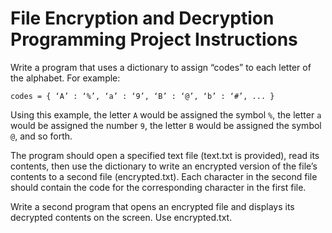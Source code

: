 # File Encryption and Decryption Programming Project Instructions

Write a program that uses a dictionary to assign “codes” to each letter of the alphabet. For example:

    codes = { ‘A’ : ‘%’, ‘a’ : ‘9’, ‘B’ : ‘@’, ‘b’ : ‘#’, ... }

Using this example, the letter `A` would be assigned the symbol `%`, the letter `a` would be assigned the number `9`, the letter `B` would be assigned the symbol `@`, and so forth.

The program should open a specified text file (text.txt is provided), read its contents, then use the dictionary to write an encrypted version of the file’s contents to a second file (encrypted.txt). Each character in the second file should contain the code for the corresponding character in the first file.

Write a second program that opens an encrypted file and displays its decrypted contents on the screen. Use encrypted.txt.
